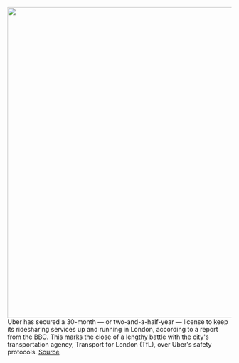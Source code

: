 <img src='https://cdn.vox-cdn.com/thumbor/nuSvhm5bP1NIanzGbUqDjNOhfyk=/0x0:2040x1360/1200x800/filters:focal(857x517:1183x843)/cdn.vox-cdn.com/uploads/chorus_image/image/70675914/acastro_180927_1777_uber_0001.0.jpg' width='700px' /><br/>
Uber has secured a 30-month — or two-and-a-half-year — license to keep its ridesharing services up and running in London, according to a report from the BBC. This marks the close of a lengthy battle with the city's transportation agency, Transport for London (TfL), over Uber's safety protocols.
<a href='https://www.theverge.com/2022/3/26/22997671/uber-granted-30-month-license-operate-london-uk'> Source <a/>